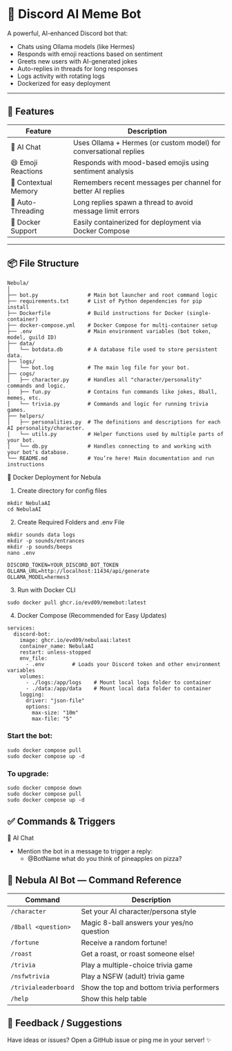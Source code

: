 # 🤖 Discord AI Meme Bot

A powerful, AI-enhanced Discord bot that:
- Chats using Ollama models (like Hermes)
- Responds with emoji reactions based on sentiment
- Greets new users with AI-generated jokes
- Auto-replies in threads for long responses
- Logs activity with rotating logs
- Dockerized for easy deployment

---

## 🚀 Features

| Feature                        | Description |
|-------------------------------|-------------|
| 🧠 AI Chat                    | Uses Ollama + Hermes (or custom model) for conversational replies |
| 😄 Emoji Reactions            | Responds with mood-based emojis using sentiment analysis |
| 💬 Contextual Memory          | Remembers recent messages per channel for better AI replies |
| 🧵 Auto-Threading             | Long replies spawn a thread to avoid message limit errors |
| 🐳 Docker Support             | Easily containerized for deployment via Docker Compose |

---

## 📦 File Structure
```text
Nebula/
│
├── bot.py                # Main bot launcher and root command logic
├── requirements.txt      # List of Python dependencies for pip install
├── Dockerfile            # Build instructions for Docker (single-container)
├── docker-compose.yml    # Docker Compose for multi-container setup
├── .env                  # Main environment variables (bot token, model, guild ID)
├── data/ 
│   └── botdata.db        # A database file used to store persistent data.
├── logs/                 
│   └── bot.log           # The main log file for your bot.
├── cogs/             
│   ├── character.py      # Handles all "character/personality" commands and logic.
│   ├── fun.py            # Contains fun commands like jokes, 8ball, memes, etc.
│   └── trivia.py         # Commands and logic for running trivia games.
├── helpers/              
│   ├── personalities.py  # The definitions and descriptions for each AI personality/character.
│   └── utils.py          # Helper functions used by multiple parts of your bot.
│   └── db.py             # Handles connecting to and working with your bot’s database.
└── README.md             # You’re here! Main documentation and run instructions
```
🐳 Docker Deployment for Nebula
1. Create directory for config files
```
mkdir NebulaAI
cd NebulaAI
```

2. Create Required Folders and .env File
```
mkdir sounds data logs
mkdir -p sounds/entrances
mkdir -p sounds/beeps
nano .env
```

```
DISCORD_TOKEN=YOUR_DISCORD_BOT_TOKEN
OLLAMA_URL=http://localhost:11434/api/generate
OLLAMA_MODEL=hermes3
```

3. Run with Docker CLI
```
sudo docker pull ghcr.io/evd09/memebot:latest
```
4. Docker Compose (Recommended for Easy Updates)
```
services:
  discord-bot:
    image: ghcr.io/evd09/nebulaai:latest   
    container_name: NebulaAI
    restart: unless-stopped
    env_file:
      - .env         # Loads your Discord token and other environment variables
    volumes:
      - ./logs:/app/logs    # Mount local logs folder to container
      - ./data:/app/data    # Mount local data folder to container
    logging:
      driver: "json-file"
      options:
        max-size: "10m"
        max-file: "5"
```

### Start the bot:
```
sudo docker compose pull
sudo docker compose up -d
```

### To upgrade:
```
sudo docker compose down
sudo docker compose pull
sudo docker compose up -d
```

## ✅ Commands & Triggers
🧠 AI Chat
- Mention the bot in a message to trigger a reply:
  - @BotName what do you think of pineapples on pizza?

## 🤖 Nebula AI Bot — Command Reference

| Command                   | Description                                   |
|---------------------------|-----------------------------------------------|
| `/character` 				| Set your AI character/persona style           |
| `/8ball <question>`       | Magic 8-ball answers your yes/no question 	|
| `/fortune`        	    | Receive a random fortune!   					|
| `/roast`   				| Get a roast, or roast someone else!         	|
| `/trivia`                 | Play a multiple-choice trivia game            |
| `/nsfwtrivia`             | Play a NSFW (adult) trivia game        		|
| `/trivialeaderboard`      | Show the top and bottom trivia performers 	|
| `/help`                   | Show this help table                      	|


## 📧 Feedback / Suggestions

Have ideas or issues? Open a GitHub issue or ping me in your server! ✨


